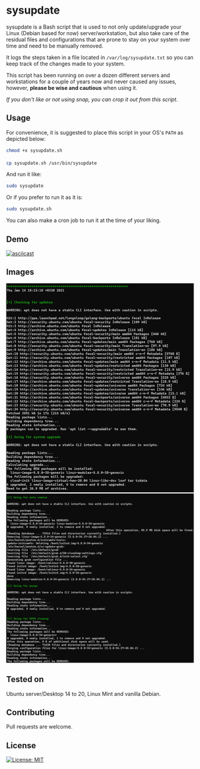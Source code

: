 # sysupdate

sysupdate is a Bash script that is used to not only update/upgrade your Linux (Debian based for now) server/workstation, but also take care of the residual files and configurations that are prone to stay on your system over time and need to be manually removed.

It logs the steps taken in a file located in ```/var/log/sysupdate.txt``` so you can keep track of the changes made to your system.

This script has been running on over a dozen different servers and workstations for a couple of years now and never caused any issues, however, **please be wise and cautious** when using it.

_If you don't like or not using snap, you can crop it out from this script_.

## Usage

For convenience, it is suggested to place this script in your OS's ```PATH``` as depicted below:

```bash
chmod +x sysupdate.sh

cp sysupdate.sh /usr/bin/sysupdate
```

And run it like:

```bash
sudo sysupdate
```

Or if you prefer to run it as it is:

```bash
sudo sysupdate.sh
```

You can also make a cron job to run it at the time of your liking.

## Demo

[![asciicast](https://asciinema.org/a/qnuWfHTvsXf8VDl0aHbpwC2Mq.svg)](https://asciinema.org/a/qnuWfHTvsXf8VDl0aHbpwC2Mq)

## Images

![sysupdate1](/images/sysupdate1.jpg)
![sysupdate2](/images/sysupdate2.jpg)

## Tested on

Ubuntu server/Desktop 14 to 20, Linux Mint and vanilla Debian.

## Contributing

Pull requests are welcome.

## License

[![License: MIT](https://img.shields.io/badge/License-MIT-yellow.svg)](https://opensource.org/licenses/MIT)
